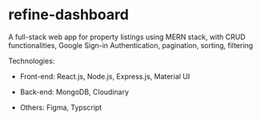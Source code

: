 # refine-dashboard

A full-stack web app for property listings using MERN stack, with CRUD functionalities, Google Sign-in Authentication, pagination, sorting, filtering

Technologies: 

* Front-end: React.js, Node.js, Express.js, Material UI

* Back-end: MongoDB, Cloudinary 

* Others: Figma, Typscript
